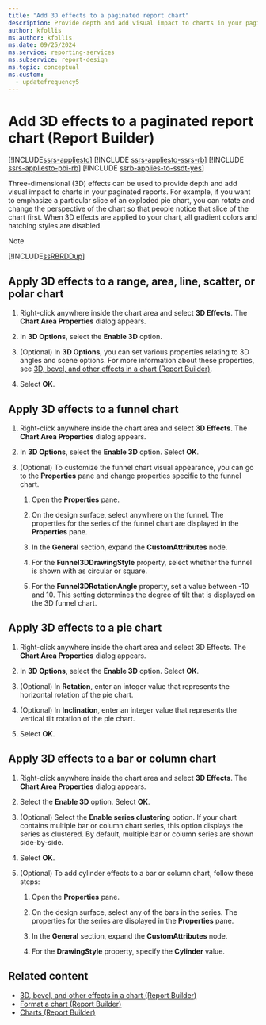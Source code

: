 ```yaml
---
title: "Add 3D effects to a paginated report chart"
description: Provide depth and add visual impact to charts in your paginated report with three-dimensional effects in Report Builder.
author: kfollis
ms.author: kfollis
ms.date: 09/25/2024
ms.service: reporting-services
ms.subservice: report-design
ms.topic: conceptual
ms.custom:
  - updatefrequency5
---
```

# Add 3D effects to a paginated report chart (Report Builder)

[!INCLUDE[ssrs-appliesto](../../includes/ssrs-appliesto.md)] [!INCLUDE [ssrs-appliesto-ssrs-rb](../../includes/ssrs-appliesto-ssrs-rb.md)] [!INCLUDE [ssrs-appliesto-pbi-rb](../../includes/ssrs-appliesto-pbi-rb.md)] [!INCLUDE [ssrb-applies-to-ssdt-yes](../../includes/ssrb-applies-to-ssdt-yes.md)]

  Three-dimensional (3D) effects can be used to provide depth and add visual impact to charts in your paginated reports. For example, if you want to emphasize a particular slice of an exploded pie chart, you can rotate and change the perspective of the chart so that people notice that slice of the chart first. When 3D effects are applied to your chart, all gradient colors and hatching styles are disabled.  
  
> [!NOTE]  
>  [!INCLUDE[ssRBRDDup](../../includes/ssrbrddup-md.md)]  
  
## Apply 3D effects to a range, area, line, scatter, or polar chart  
  
1.  Right-click anywhere inside the chart area and select **3D Effects**. The **Chart Area Properties** dialog appears.  
  
1.  In **3D Options**, select the **Enable 3D** option.  
  
1.  (Optional) In **3D Options**, you can set various properties relating to 3D angles and scene options. For more information about these properties, see [3D, bevel, and other effects in a chart &#40;Report Builder&#41;](../../reporting-services/report-design/chart-effects-3d-bevel-and-other-report-builder.md).  
  
1.  Select **OK**.  
  
## Apply 3D effects to a funnel chart  
  
1.  Right-click anywhere inside the chart area and select **3D Effects**. The **Chart Area Properties** dialog appears.  
 
1.  In **3D Options**, select the **Enable 3D** option. Select **OK**.  
  
1.  (Optional) To customize the funnel chart visual appearance, you can go to the **Properties** pane and change properties specific to the funnel chart.  
  
    1.  Open the **Properties** pane.  
  
    1.  On the design surface, select anywhere on the funnel. The properties for the series of the funnel chart are displayed in the **Properties** pane.  
  
    1.  In the **General** section, expand the **CustomAttributes** node.  
  
    1.  For the **Funnel3DDrawingStyle** property, select whether the funnel is shown with as circular or square.  
  
    1.  For the **Funnel3DRotationAngle** property, set a value between -10 and 10. This setting determines the degree of tilt that is displayed on the 3D funnel chart.  
  
## Apply 3D effects to a pie chart  
  
1.  Right-click anywhere inside the chart area and select 3D Effects. The **Chart Area Properties** dialog appears.  
  
1.  In **3D Options**, select the **Enable 3D** option. Select **OK**.  
  
1.  (Optional) In **Rotation**, enter an integer value that represents the horizontal rotation of the pie chart.  
  
1.  (Optional) In **Inclination**, enter an integer value that represents the vertical tilt rotation of the pie chart.  
  
1.  Select **OK**.  
  
## Apply 3D effects to a bar or column chart  
  
1.  Right-click anywhere inside the chart area and select **3D Effects**. The **Chart Area Properties** dialog appears.  
  
1.  Select the **Enable 3D** option. Select **OK**.  
  
1.  (Optional) Select the **Enable series clustering** option. If your chart contains multiple bar or column chart series, this option displays the series as clustered. By default, multiple bar or column series are shown side-by-side.  
  
1.  Select **OK**.  
  
1.  (Optional) To add cylinder effects to a bar or column chart, follow these steps:  
  
    1.  Open the **Properties** pane.  
  
    1.  On the design surface, select any of the bars in the series. The properties for the series are displayed in the **Properties** pane.  
  
    1.  In the **General** section, expand the **CustomAttributes** node.  
  
    1.  For the **DrawingStyle** property, specify the **Cylinder** value.  
  
## Related content

- [3D, bevel, and other effects in a chart &#40;Report Builder&#41;](../../reporting-services/report-design/chart-effects-3d-bevel-and-other-report-builder.md)
- [Format a chart &#40;Report Builder&#41;](../../reporting-services/report-design/formatting-a-chart-report-builder-and-ssrs.md)
- [Charts &#40;Report Builder&#41;](../../reporting-services/report-design/charts-report-builder-and-ssrs.md)
